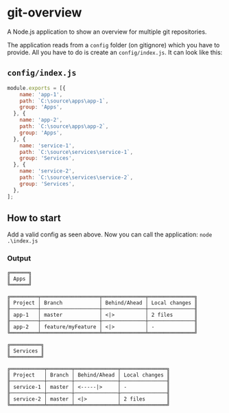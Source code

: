# git-overview
A Node.js application to show an overview for multiple git repositories.

The application reads from a `config` folder (on gitignore) which you have to provide. All you have to do is create an `config/index.js`. It can look like this:

## `config/index.js`
```javascript
module.exports = [{
    name: 'app-1',
    path: `C:\source\apps\app-1`,
    group: 'Apps',
  }, {
    name: 'app-2',
    path: `C:\source\apps\app-2`,
    group: 'Apps',
  }, {
    name: 'service-1',
    path: `C:\source\services\service-1`,
    group: 'Services',
  }, {
    name: 'service-2',
    path: `C:\source\services\service-2`,
    group: 'Services',
  },
];
```
## How to start
Add a valid config as seen above. Now you can call the application: `node .\index.js`

### Output
```
╔══════╗
║ Apps ║
╚══════╝

╔═════════╤═══════════════════╤══════════════╤═══════════════╗
║ Project │ Branch            │ Behind/Ahead │ Local changes ║
╟─────────┼───────────────────┼──────────────┼───────────────╢
║ app-1   │ master            │ <|>          │ 2 files       ║
╟─────────┼───────────────────┼──────────────┼───────────────╢
║ app-2   │ feature/myFeature │ <|>          │ -             ║
╚═════════╧═══════════════════╧══════════════╧═══════════════╝

╔══════════╗
║ Services ║
╚══════════╝

╔═══════════╤════════╤══════════════╤═══════════════╗
║ Project   │ Branch │ Behind/Ahead │ Local changes ║
╟───────────┼────────┼──────────────┼───────────────╢
║ service-1 │ master │ <-----|>     │ -             ║
╟───────────┼────────┼──────────────┼───────────────╢
║ service-2 │ master │ <|>          │ 2 files       ║
╚═══════════╧════════╧══════════════╧═══════════════╝
```